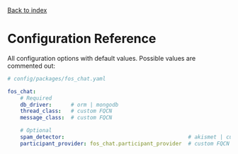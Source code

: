 [Back to index](00-index.md)

Configuration Reference
=======================

All configuration options with default values. Possible values are commented out:

```yaml
# config/packages/fos_chat.yaml

fos_chat:
    # Required 
    db_driver:      # orm | mongodb
    thread_class:   # custom FQCN
    message_class:  # custom FQCN

    # Optional
    spam_detector:                                       # akismet | custom FQCN or service id
    participant_provider: fos_chat.participant_provider  # custom FQCN or service id
```
